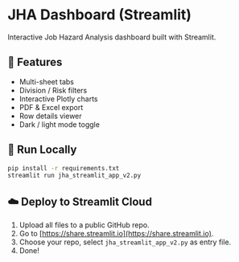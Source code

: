 
# JHA Dashboard (Streamlit)

Interactive Job Hazard Analysis dashboard built with Streamlit.

## 🚀 Features
- Multi-sheet tabs
- Division / Risk filters
- Interactive Plotly charts
- PDF & Excel export
- Row details viewer
- Dark / light mode toggle

## 🧰 Run Locally
```bash
pip install -r requirements.txt
streamlit run jha_streamlit_app_v2.py
```

## ☁️ Deploy to Streamlit Cloud
1. Upload all files to a public GitHub repo.
2. Go to [https://share.streamlit.io](https://share.streamlit.io).
3. Choose your repo, select `jha_streamlit_app_v2.py` as entry file.
4. Done!

